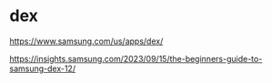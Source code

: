 # dex

https://www.samsung.com/us/apps/dex/


https://insights.samsung.com/2023/09/15/the-beginners-guide-to-samsung-dex-12/



